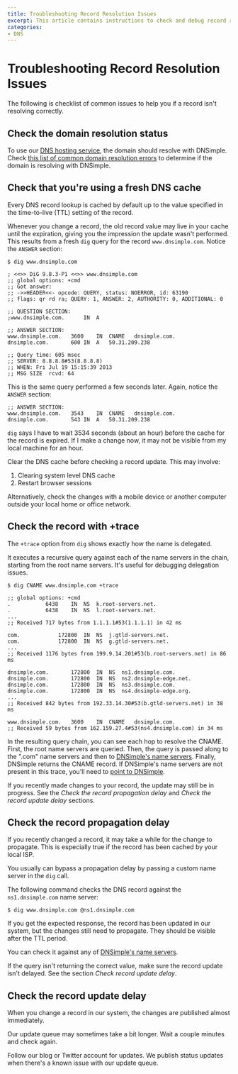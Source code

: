 ```yaml
---
title: Troubleshooting Record Resolution Issues
excerpt: This article contains instructions to check and debug record resolution issues.
categories:
- DNS
---
```


# Troubleshooting Record Resolution Issues

The following is checklist of common issues to help you if a record isn't resolving correctly.


## Check the domain resolution status

To use our [DNS hosting service](/articles/dns-hosting/), the domain should resolve with DNSimple. Check [this list of common domain resolution errors](/articles/domain-resolution-issues/) to determine if the domain is resolving with DNSimple.


## Check that you're using a fresh DNS cache

Every DNS record lookup is cached by default up to the value specified in the time-to-live (TTL) setting of the record.

Whenever you change a record, the old record value may live in your cache until the expiration, giving you the impression the update wasn't performed. This results from a fresh `dig` query for the record `www.dnsimple.com`. Notice the `ANSWER` section:

~~~
$ dig www.dnsimple.com

; <<>> DiG 9.8.3-P1 <<>> www.dnsimple.com
;; global options: +cmd
;; Got answer:
;; ->>HEADER<<- opcode: QUERY, status: NOERROR, id: 63190
;; flags: qr rd ra; QUERY: 1, ANSWER: 2, AUTHORITY: 0, ADDITIONAL: 0

;; QUESTION SECTION:
;www.dnsimple.com.      IN  A

;; ANSWER SECTION:
www.dnsimple.com.   3600    IN  CNAME   dnsimple.com.
dnsimple.com.       600 IN  A   50.31.209.238

;; Query time: 605 msec
;; SERVER: 8.8.8.8#53(8.8.8.8)
;; WHEN: Fri Jul 19 15:15:39 2013
;; MSG SIZE  rcvd: 64
~~~

This is the same query performed a few seconds later. Again, notice the `ANSWER` section:

~~~
;; ANSWER SECTION:
www.dnsimple.com.   3543    IN  CNAME   dnsimple.com.
dnsimple.com.       543 IN  A   50.31.209.238
~~~

`dig` says I have to wait 3534 seconds (about an hour) before the cache for the record is expired. If I make a change now, it may not be visible from my local machine for an hour.

Clear the DNS cache before checking a record update. This may involve:

1. Clearing system level DNS cache
1. Restart browser sessions

Alternatively, check the changes with a mobile device or another computer outside your local home or office network.


## Check the record with +trace

The `+trace` option from `dig` shows exactly how the name is delegated.

It executes a recursive query against each of the name servers in the chain, starting from the root name servers. It's useful for debugging delegation issues.

~~~
$ dig CNAME www.dnsimple.com +trace

;; global options: +cmd
.           6438    IN  NS  k.root-servers.net.
.           6438    IN  NS  l.root-servers.net.
...
;; Received 717 bytes from 1.1.1.1#53(1.1.1.1) in 42 ms

com.            172800  IN  NS  j.gtld-servers.net.
com.            172800  IN  NS  g.gtld-servers.net.
...
;; Received 1176 bytes from 199.9.14.201#53(b.root-servers.net) in 86 ms

dnsimple.com.       172800  IN  NS  ns1.dnsimple.com.
dnsimple.com.       172800  IN  NS  ns2.dnsimple-edge.net.
dnsimple.com.       172800  IN  NS  ns3.dnsimple.com.
dnsimple.com.       172800  IN  NS  ns4.dnsimple-edge.org.
...
;; Received 842 bytes from 192.33.14.30#53(b.gtld-servers.net) in 38 ms

www.dnsimple.com.   3600    IN  CNAME   dnsimple.com.
;; Received 59 bytes from 162.159.27.4#53(ns4.dnsimple.com) in 34 ms
~~~

In the resulting query chain, you can see each hop to resolve the CNAME. First, the root name servers are queried. Then, the query is passed along to the ".com" name servers and then to [DNSimple's name servers](/articles/dnsimple-nameservers). Finally, DNSimple returns the CNAME record. If DNSimple's name servers are not present in this trace, you'll need to [point to DNSimple](/articles/pointing-domain-to-dnsimple/).

If you recently made changes to your record, the update may still be in progress. See the *Check the record propagation delay* and *Check the record update delay* sections.


## Check the record propagation delay

If you recently changed a record, it may take a while for the change to propagate. This is especially true if the record has been cached by your local ISP.

You usually can bypass a propagation delay by passing a custom name server in the `dig` call.

The following command checks the DNS record against the `ns1.dnsimple.com` name server:

~~~
$ dig www.dnsimple.com @ns1.dnsimple.com
~~~

If you get the expected response, the record has been updated in our system, but the changes still need to propagate. They should be visible after the TTL period.

You can check it against any of [DNSimple's name servers](/articles/dnsimple-nameservers).

If the query isn't returning the correct value, make sure the record update isn't delayed. See the section *Check record update delay*.


## Check the record update delay

When you change a record in our system, the changes are published almost immediately.

Our update queue may sometimes take a bit longer. Wait a couple minutes and check again.

Follow our blog or Twitter account for updates. We publish status updates when there's a known issue with our update queue.
